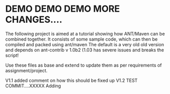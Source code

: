 # DEMO DEMO DEMO MORE CHANGES....
The following project is aimed at a tutorial showing how ANT/Maven can be combined together. 
It consists of some sample code, which can then be compiled and packed using ant/maven
The default is a very old old version and depends on ant-contrib v 1.0b2 (1.03 has severe issues and breaks the script!

Use these files as base and extend to update them as per requirements of assignment/project. 

V1.1 
	added comment on how this should be fixed up
V1.2
	TEST COMMIT....XXXXX 
Adding
